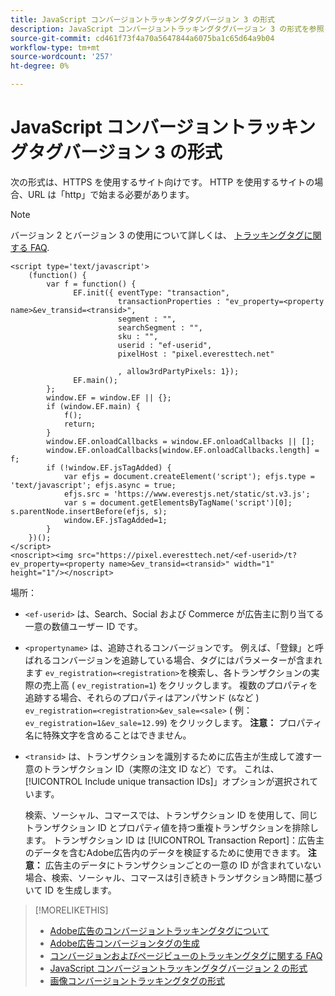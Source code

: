 ```yaml
---
title: JavaScript コンバージョントラッキングタグバージョン 3 の形式
description: JavaScript コンバージョントラッキングタグバージョン 3 の形式を参照してください。
source-git-commit: cd461f73f4a70a5647844a6075ba1c65d64a9b04
workflow-type: tm+mt
source-wordcount: '257'
ht-degree: 0%

---
```


# JavaScript コンバージョントラッキングタグバージョン 3 の形式

次の形式は、HTTPS を使用するサイト向けです。 HTTP を使用するサイトの場合、URL は「http」で始まる必要があります。

>[!NOTE]
>
>バージョン 2 とバージョン 3 の使用について詳しくは、 [トラッキングタグに関する FAQ](/help/search-social-commerce/tracking/faqs-conversion-page-view-tracking-tags.md).

```
<script type='text/javascript'>
    (function() {
        var f = function() {
              EF.init({ eventType: "transaction",
                        transactionProperties : "ev_property=<property name>&ev_transid=<transid>",
                        segment : "",
                        searchSegment : "",
                        sku : "",
                        userid : "ef-userid",
                        pixelHost : "pixel.everesttech.net"
                        
                        , allow3rdPartyPixels: 1});
              EF.main();
        };
        window.EF = window.EF || {};
        if (window.EF.main) {
            f();
            return;
        }
        window.EF.onloadCallbacks = window.EF.onloadCallbacks || [];
        window.EF.onloadCallbacks[window.EF.onloadCallbacks.length] = f;
        if (!window.EF.jsTagAdded) {
            var efjs = document.createElement('script'); efjs.type = 'text/javascript'; efjs.async = true;
            efjs.src = 'https://www.everestjs.net/static/st.v3.js';
            var s = document.getElementsByTagName('script')[0]; s.parentNode.insertBefore(efjs, s);
            window.EF.jsTagAdded=1;
        }
    })();
</script>
<noscript><img src="https://pixel.everesttech.net/<ef-userid>/t?ev_property=<property name>&ev_transid=<transid>" width="1" height="1"/></noscript>
```

場所：

* `<ef-userid>` は、Search、Social および Commerce が広告主に割り当てる一意の数値ユーザー ID です。

* `<propertyname>` は、追跡されるコンバージョンです。 例えば、「登録」と呼ばれるコンバージョンを追跡している場合、タグにはパラメーターが含まれます `ev_registration=<registration>`を検索し、各トランザクションの実際の売上高 ( `ev_registration=1`) をクリックします。 複数のプロパティを追跡する場合、それらのプロパティはアンパサンド (`&`など ) `ev_registration=<registration>&ev_sale=<sale>` ( 例： `ev_registration=1&ev_sale=12.99`) をクリックします。 **注意：**  プロパティ名に特殊文字を含めることはできません。

* `<transid>` は、トランザクションを識別するために広告主が生成して渡す一意のトランザクション ID（実際の注文 ID など）です。 これは、[!UICONTROL Include unique transaction IDs]」オプションが選択されています。

   検索、ソーシャル、コマースでは、トランザクション ID を使用して、同じトランザクション ID とプロパティ値を持つ重複トランザクションを排除します。 トランザクション ID は [!UICONTROL Transaction Report]：広告主のデータを含むAdobe広告内のデータを検証するために使用できます。 **注意：** 広告主のデータにトランザクションごとの一意の ID が含まれていない場合、検索、ソーシャル、コマースは引き続きトランザクション時間に基づいて ID を生成します。

<!-- add more links -->

>[!MORELIKETHIS]
>
>* [Adobe広告のコンバージョントラッキングタグについて](/help/search-social-commerce/tracking/conversion-tracking-advertising.md)
>* [Adobe広告コンバージョンタグの生成](/help/search-social-commerce/tools/conversion-tag-generate.md)
>* [コンバージョンおよびページビューのトラッキングタグに関する FAQ](/help/search-social-commerce/tracking/faqs-conversion-page-view-tracking-tags.md)
>* [JavaScript コンバージョントラッキングタグバージョン 2 の形式](format-conversion-tag-jsv2.md)
>* [画像コンバージョントラッキングタグの形式](format-conversion-tag-image.md)

